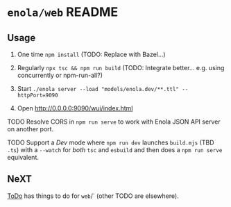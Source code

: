 <!--
    SPDX-License-Identifier: Apache-2.0

    Copyright 2025 The Enola <https://enola.dev> Authors

    Licensed under the Apache License, Version 2.0 (the "License");
    you may not use this file except in compliance with the License.
    You may obtain a copy of the License at

        https://www.apache.org/licenses/LICENSE-2.0

    Unless required by applicable law or agreed to in writing, software
    distributed under the License is distributed on an "AS IS" BASIS,
    WITHOUT WARRANTIES OR CONDITIONS OF ANY KIND, either express or implied.
    See the License for the specific language governing permissions and
    limitations under the License.
-->

# `enola/web` README

## Usage

1. One time `npm install` (TODO: Replace with Bazel...)

1. Regularly `npx tsc && npm run build` (TODO: Integrate better... e.g. using concurrently or npm-run-all?)

1. Start `./enola server --load "models/enola.dev/**.ttl" --httpPort=9090`

1. Open <http://0.0.0.0:9090/wui/index.html>

TODO Resolve CORS in  `npm run serve` to work with Enola JSON API server on another port.

TODO Support a _Dev_ mode where `npm run dev` launches `build.mjs` (TBD `.ts`) with
a `--watch` for _both_ `tsc` and `esbuild` and then does a `npm run serve` equivalent.

## NeXT

[ToDo](ToDo.md) has things to do for `web`/` (other TODO are elsewhere).
